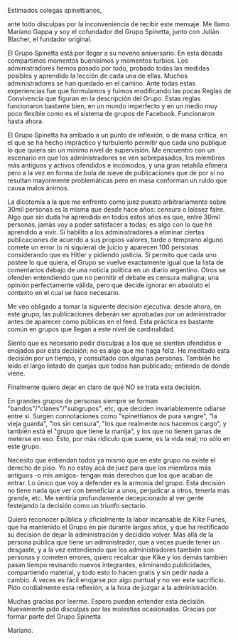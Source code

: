 Estimados colegas spinettianos,

ante todo disculpas por la inconveniencia de recibir este mensaje. Me llamo Mariano Gappa y soy el cofundador del Grupo Spinetta, junto con Julián Blacher, el fundador original.

El Grupo Spinetta está por llegar a su noveno aniversario. En esta década compartimos momentos buenísimos y momentos turbios. Los administradores hemos pasado por todo, probado todas las medidas posibles y aprendido la lección de cada una de ellas. Muchos administradores se han quedado en el camino. Ante todas estas experiencias fue que formulamos y fuimos modificando las pocas Reglas de Convivencia que figuran en la descripción del Grupo. Estas reglas funcionaron bastante bien, en un mundo imperfecto y en un medio muy poco flexible como es el sistema de grupos de Facebook. Funcionaron hasta ahora.

El Grupo Spinetta ha arribado a un punto de inflexión, o de masa crítica, en el que se ha hecho impráctico y turbulento permitir que cada uno publique lo que quiera sin un mínimo nivel de supervisión. Me encuentro con un escenario en que los administradores se ven sobrepasados, los miembros más antiguos y activos ofendidos e incómodos, y una gran retahíla efímera pero a la vez en forma de bola de nieve de publicaciones que de por si no resultan mayormente problemáticas pero en masa conforman un ruido que causa malos ánimos.

La dicotomía a la que me enfrento como juez puesto arbitrariamente sobre 30mil personas es la misma que desde hace años: censura o laissez faire. Algo que sin duda he aprendido en todos estos años es que, entre 30mil personas, jamás voy a poder satisfacer a todas; es algo con lo que he aprendido a vivir. Si habilito a los administradores a eliminar ciertas publicaciones de acuerdo a sus propios valores, tarde o temprano alguno comete un error (o ni siquiera) de juicio y aparecen 100 personas considerando que es Hitler y pidiendo justicia. Si permito que cada uno postee lo que quiera, el Grupo se vuelve exactamente igual que la lista de comentarios debajo de una noticia política en un diario argentino. Otros se ofenden entendiendo que no permitir el debate es censura maligna; una opinión perfectamente válida, pero que decide ignorar en absoluto el contexto en el cual se hace necesario.

Me veo obligado a tomar la siguiente decisión ejecutiva: desde ahora, en este grupo, las publicaciones deberán ser aprobadas por un administrador antes de aparecer como públicas en el feed. Esta práctica es bastante común en grupos que llegan a este nivel de cardinalidad.

Siento que es necesario pedir disculpas a los que se sienten ofendidos o enojados por esta decisión; no es algo que me haga feliz. He meditado esta decisión por un tiempo, y consultado con algunas personas. También he leído el largo listado de quejas que todos han publicado; entiendo de dónde viene.

Finalmente quiero dejar en claro de qué NO se trata esta decisión.

En grandes grupos de personas siempre se forman "bandos"/"clanes"/"subgrupos", etc, que deciden invariablemente odiarse entre sí. Surgen connotaciones como "spinettianos de pura sangre", "la vieja guarda", "los sin censura", "los que realmente nos hacemos cargo", y también está el "grupo que tiene la manija", y los que no tienen ganas de meterse en eso. Esto, por más ridículo que suene, es la vida real; no sólo en este grupo.

Necesito que entiendan todos ya mismo que en este grupo no existe el derecho de piso. Yo no estoy acá de juez para que los miembros más antiguos -o mis amigos- tengan más derechos que los que acaban de entrar. Lo único que voy a defender es la armonía del grupo. Esta decisión no tiene nada que ver con beneficiar a unos, perjudicar a otros, tenerla más grande, etc. Me sentiría profundamente decepcionado al ver gente festejando la decisión como un triunfo sectario.

Quiero reconocer pública y oficialmente la labor incansable de Kike Funes, que ha mantenido el Grupo en pie durante largos años, y que ha rectificado su decisión de dejar la administración y decidido volver. Más allá de la persona pública que tiene un administrador, que a veces puede tener un desgaste, y a la vez entendiendo que los administradores también son personas y cometen errores, quiero recalcar que Kike y los demás también pasan tiempo revisando nuevos integrantes, eliminando publicidades, compartiendo material, y todo esto lo hacen gratis y sin pedir nada a cambio. A veces es fácil enojarse por algo puntual y no ver este sacrificio. Pido cordialmente esta reflexión, a la hora de juzgar a la administración.

Muchas gracias por leerme. Espero puedan entender esta decisión. Nuevamente pido disculpas por las molestias ocasionadas. Gracias por formar parte del Grupo Spinetta.

Mariano.
